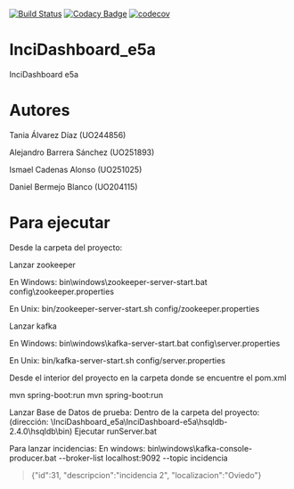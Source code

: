 
[![Build Status](https://travis-ci.org/Arquisoft/Loader_e5a.svg?branch=master)](https://travis-ci.org/Arquisoft/InciDashboard_e5a)
[![Codacy Badge](https://api.codacy.com/project/badge/Grade/81ed23f28056410c9d542489fba9b901)](https://www.codacy.com/app/jelabra/InciDashboard_e5a?utm_source=github.com&amp;utm_medium=referral&amp;utm_content=Arquisoft/InciDashboard_e5a&amp;utm_campaign=Badge_Grade)
[![codecov](https://codecov.io/gh/Arquisoft/InciDashboard_e5a/branch/master/graph/badge.svg)](https://codecov.io/gh/Arquisoft/InciDashboard_e5a)

# InciDashboard_e5a
InciDashboard e5a

# Autores

Tania Álvarez Díaz (UO244856)

Alejandro Barrera Sánchez (UO251893)

Ismael Cadenas Alonso (UO251025)

Daniel Bermejo Blanco (UO204115)

# Para ejecutar

Desde la carpeta del proyecto:
 	 
Lanzar zookeeper

En Windows: 
bin\windows\zookeeper-server-start.bat config\zookeeper.properties

En Unix:
bin/zookeeper-server-start.sh config/zookeeper.properties

Lanzar kafka

En Windows: 
bin\windows\kafka-server-start.bat config\server.properties

En Unix: 
bin/kafka-server-start.sh config/server.properties

Desde el interior del proyecto en la carpeta donde se encuentre el pom.xml

mvn spring-boot:run	 mvn spring-boot:run

Lanzar Base de Datos de prueba:
Dentro de la carpeta del proyecto: (dirección: \InciDashboard_e5a\InciDashboard-e5a\hsqldb-2.4.0\hsqldb\bin)
Ejecutar runServer.bat

Para lanzar incidencias:
En windows:
bin\windows\kafka-console-producer.bat --broker-list localhost:9092 --topic incidencia
> {"id":31, "descripcion":"incidencia 2", "localizacion":"Oviedo"}

